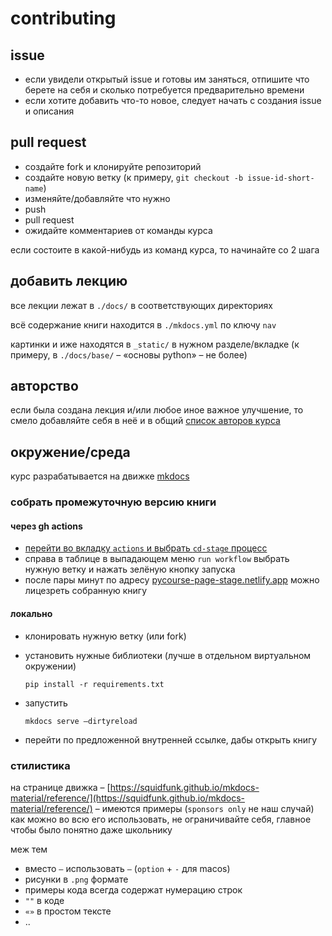 # contributing

## issue

- если увидели открытый issue и готовы им заняться, отпишите что берете на себя и сколько потребуется предварительно времени
- если хотите добавить что-то новое, следует начать с создания issue и описания

## pull request

- создайте fork и клонируйте репозиторий
- создайте новую ветку (к примеру, `git checkout -b issue-id-short-name`)
- изменяйте/добавляйте что нужно
- push
- pull request
- ожидайте комментариев от команды курса

если состоите в какой-нибудь из команд курса, то начинайте со 2 шага

## добавить лекцию

все лекции лежат в `./docs/` в соответствующих директориях

всё содержание книги находится в `./mkdocs.yml` по ключу `nav`

картинки и иже находятся в `_static/` в нужном разделе/вкладке (к примеру, в `./docs/base/` – «основы python» – не более)

## авторство

если была создана лекция и/или любое иное важное улучшение, то смело добавляйте себя в неё и в общий [список авторов курса](./docs/authors.md)

## окружение/среда

курс разрабатывается на движке [mkdocs](https://github.com/squidfunk/mkdocs-material)

### собрать промежуточную версию книги

#### через gh actions

- [перейти во вкладку `actions` и выбрать `cd-stage` процесс](https://github.com/open-data-science/pycourse/actions/workflows/cd-stage.yml)
- справа в таблице в выпадающем меню `run workflow` выбрать нужную ветку и нажать зелёную кнопку запуска
- после пары минут по адресу [pycourse-page-stage.netlify.app](https://pycourse-page-stage.netlify.app/) можно лицезреть собранную книгу

#### локально

- клонировать нужную ветку (или fork)
- установить нужные библиотеки (лучше в отдельном виртуальном окружении)

    ```
    pip install -r requirements.txt
    ```

- запустить

    ```
    mkdocs serve –dirtyreload
    ```

- перейти по предложенной внутренней ссылке, дабы открыть книгу

### стилистика

на странице движка – [https://squidfunk.github.io/mkdocs-material/reference/](https://squidfunk.github.io/mkdocs-material/reference/) – имеются примеры (`sponsors only` не наш случай) как можно во всю его использовать, не ограничивайте себя, главное чтобы было понятно даже школьнику

меж тем

- вместо `–` использовать `–` (`option` + `-` для macos)
- рисунки в `.png` формате
- примеры кода всегда содержат нумерацию строк
- `""` в коде
- `«»` в простом тексте
- ..
